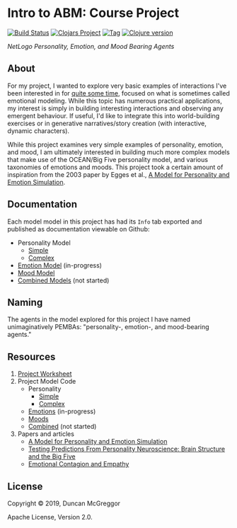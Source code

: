 # Intro to ABM: Course Project

[![Build Status][travis-badge]][travis]
[![Clojars Project][clojars-badge]][clojars]
[![Tag][tag-badge]][tag]
[![Clojure version][clojure-v]](project/project.clj)

*NetLogo Personality, Emotion, and Mood Bearing Agents*

## About

For my project, I wanted to explore very basic examples of interactions I've
been interested in for
[quite some time](https://github.com/hexagram30/agent/commits/master?after=c998722edc235612acf8420943c528a8315d7da6+0),
focused on what is sometimes called emotional modeling. While this topic has
numerous practical applications, my interest is simply in building interesting
interactions and observing any emergent behaviour. If useful, I'd like to
integrate this into world-building exercises or in generative
narratives/story creation (with interactive, dynamic characters).

While this project examines very simple examples of personality, emotion, and
mood, I am ultimately interested in building much more complex models that make
use of the OCEAN/Big Five personality model, and various taxonomies of emotions
and moods. This project took a certain amount of inspiration from the 2003
paper by Egges et al.,
[A Model for Personality and Emotion Simulation](https://github.com/hexagram30/agent/blob/master/dev-resources/research/%5B2003%20Egges%5D%20A%20Model%20for%20Personality%20and%20Emotion%20Simulation.pdf).

## Documentation

Each model model in this project has had its `Info` tab exported and published
as documentation viewable on Github:

* Personality Model
    * [Simple](https://oubiwann.github.io/intro-abm/personality.html)
    * [Complex](https://oubiwann.github.io/intro-abm/personality-complex.html)
* [Emotion Model](https://oubiwann.github.io/intro-abm/emotion.html) (in-progress)
* [Mood Model](https://oubiwann.github.io/intro-abm/mood.html)
* [Combined Models](https://oubiwann.github.io/intro-abm/combined.html) (not started)

## Naming

The agents in the model explored for this project I have named unimaginatively
PEMBAs: "personality-, emotion-, and mood-bearing agents."

## Resources

1. [Project Worksheet](plan.md)
2. Project Model Code
   * Personality
      * [Simple](PEMBAs-and-Crowds-Personality.nlogo)
      * [Complex](PEMBAs-and-Crowds-Personality-Complex.nlogo)
   * [Emotions](PEMBAs-and-Crowds-Emotion.nlogo) (in-progress)
   * [Moods](PEMBAs-and-Crowds-Mood.nlogo)
   * [Combined](PEMBAs-and-Crowds.nlogo) (not started)
3. Papers and articles
   * [A Model for Personality and Emotion Simulation](https://github.com/hexagram30/agent/blob/master/dev-resources/research/%5B2003%20Egges%5D%20A%20Model%20for%20Personality%20and%20Emotion%20Simulation.pdf)
   * [Testing Predictions From Personality Neuroscience: Brain Structure and the Big Five](../resources%2Fpapers%2F%5B2010%5D%20DeYoung%20-%20Testing%20Predictions%20From%20Personality%20Neuroscience%20-%20Brain%20Structure%20and%20the%20Big%20Five.pdf)
   * [Emotional Contagion and Empathy](../resources%2Fpapers%2F%5B2007%5D%20Hatfield%20-%20Emotional%20Contagion%20and%20Empathy.pdf)

## License

Copyright © 2019, Duncan McGreggor

Apache License, Version 2.0.

<!-- Named page links below: /-->

[travis]: https://travis-ci.org/oubiwann/intro-abm
[travis-badge]: https://travis-ci.org/oubiwann/intro-abm.png?branch=master
[deps]: http://jarkeeper.com/oubiwann/intro-abm
[deps-badge]: http://jarkeeper.com/oubiwann/intro-abm/status.svg
[logo]: resources/images/complexity-explorer-logo-x250.jpg
[logo-large]: resources/images/complexity-explorer-logo-x800.png
[tag-badge]: https://img.shields.io/github/tag/oubiwann/intro-abm.svg
[tag]: https://github.com/oubiwann/intro-abm/tags
[clojure-v]: https://img.shields.io/badge/clojure-1.10.1-blue.svg
[jdk-v]: https://img.shields.io/badge/jdk-1.11+-blue.svg
[clojars]: https://clojars.org/pembas
[clojars-badge]: https://img.shields.io/clojars/v/pembas.svg
